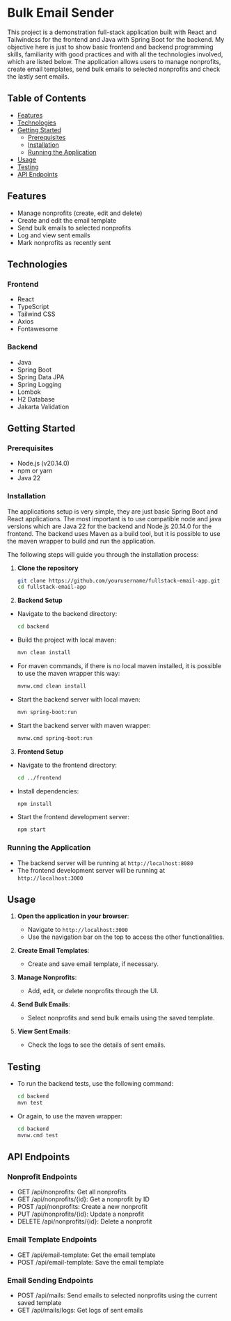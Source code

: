 # Bulk Email Sender

This project is a demonstration full-stack application built with React and Tailwindcss for the frontend and Java with Spring Boot for the backend. My objective here is just to show basic frontend and backend programming skills, familiarity with good practices and with
all the technologies involved, which are listed below. The application allows users to manage nonprofits, create email templates, send bulk emails to selected nonprofits and check the lastly sent emails. 

## Table of Contents

- [Features](#features)
- [Technologies](#technologies)
- [Getting Started](#getting-started)
  - [Prerequisites](#prerequisites)
  - [Installation](#installation)
  - [Running the Application](#running-the-application)
- [Usage](#usage)
- [Testing](#testing)
- [API Endpoints](#api-endpoints)

## Features

- Manage nonprofits (create, edit and delete)
- Create and edit the email template
- Send bulk emails to selected nonprofits
- Log and view sent emails
- Mark nonprofits as recently sent

## Technologies

### Frontend

- React
- TypeScript
- Tailwind CSS
- Axios
- Fontawesome

### Backend

- Java
- Spring Boot
- Spring Data JPA
- Spring Logging
- Lombok
- H2 Database
- Jakarta Validation

## Getting Started

### Prerequisites

- Node.js (v20.14.0)
- npm or yarn
- Java 22

### Installation

The applications setup is very simple, they are just basic Spring Boot and React applications. The most important is
to use compatible node and java versions which are Java 22 for the backend and Node.js 20.14.0 for the frontend.
The backend uses Maven as a build tool, but it is possible to use the maven wrapper to build and run the application.

The following steps will guide you through the installation process:

1. **Clone the repository**

   ```sh
   git clone https://github.com/yourusername/fullstack-email-app.git
   cd fullstack-email-app
   ```
2. **Backend Setup**

 - Navigate to the backend directory:
   
   ```sh
   cd backend
   ```

 - Build the project with local maven:
   
   ```sh
   mvn clean install
   ```
 - For maven commands, if there is no local maven installed, it is possible to use the maven wrapper this way:

      ```sh
      mvnw.cmd clean install
      ```
  
 - Start the backend server with local maven:
   
   ```sh
   mvn spring-boot:run
   ```
 - Start the backend server with maven wrapper:
   
   ```sh
   mvnw.cmd spring-boot:run
   ```

3. **Frontend Setup**

 - Navigate to the frontend directory:
   
   ```sh
   cd ../frontend
   ```

 - Install dependencies:
   
   ```sh
   npm install
   ```

 - Start the frontend development server:
   
   ```sh
   npm start
   ```

### Running the Application

- The backend server will be running at `http://localhost:8080`
- The frontend development server will be running at `http://localhost:3000`

## Usage

1. **Open the application in your browser**:
   - Navigate to `http://localhost:3000`
   - Use the navigation bar on the top to access the other functionalities.
   
2. **Create Email Templates**:
    - Create and save email template, if necessary.

3. **Manage Nonprofits**:
   - Add, edit, or delete nonprofits through the UI.

4. **Send Bulk Emails**:
   - Select nonprofits and send bulk emails using the saved template.

5. **View Sent Emails**:
   - Check the logs to see the details of sent emails.

## Testing

- To run the backend tests, use the following command:

  ```sh
  cd backend
  mvn test
  ```
- Or again, to use the maven wrapper:
    
  ```sh
  cd backend
  mvnw.cmd test
  ```
  
## API Endpoints

### Nonprofit Endpoints

- GET /api/nonprofits: Get all nonprofits
- GET /api/nonprofits/{id}: Get a nonprofit by ID
- POST /api/nonprofits: Create a new nonprofit
- PUT /api/nonprofits/{id}: Update a nonprofit 
- DELETE /api/nonprofits/{id}: Delete a nonprofit

### Email Template Endpoints

- GET /api/email-template: Get the email template
- POST /api/email-template: Save the email template

### Email Sending Endpoints

- POST /api/mails: Send emails to selected nonprofits using the current saved template 
- GET /api/mails/logs: Get logs of sent emails